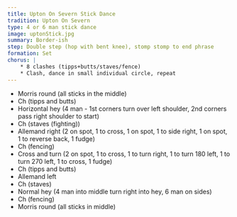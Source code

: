 ```yaml
---
title: Upton On Severn Stick Dance
tradition: Upton On Severn
type: 4 or 6 man stick dance
image: uptonStick.jpg
summary: Border-ish
step: Double step (hop with bent knee), stomp stomp to end phrase
formation: Set
chorus: | 
    * 8 clashes (tipps+butts/staves/fence)
    * Clash, dance in small individual circle, repeat
---
```

* Morris round (all sticks in the middle)
* Ch (tipps and butts)
* Horizontal hey (4 man - 1st corners turn over left shoulder, 2nd corners pass right shoulder to start)
* Ch (staves (fighting))
* Allemand right (2 on spot, 1 to cross, 1 on spot, 1 to side right, 1 on spot, 1 to reverse back, 1 fudge)
* Ch (fencing)
* Cross and turn (2 on spot, 1 to cross, 1 to turn right, 1 to turn 180 left, 1 to turn 270 left, 1 to cross, 1 fudge)
* Ch (tipps and butts)
* Allemand left
* Ch (staves)
* Normal hey (4 man into middle turn right into hey, 6 man on sides)
* Ch (fencing)
* Morris round (all sticks in middle)